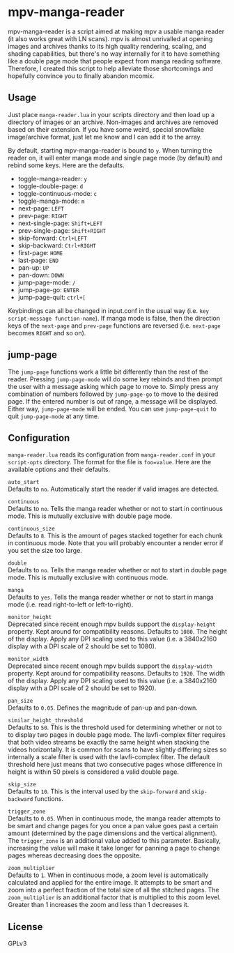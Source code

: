 # mpv-manga-reader
mpv-manga-reader is a script aimed at making mpv a usable manga reader (it also works great with LN scans). mpv is almost unrivalled at opening images and archives thanks to its high quality rendering, scaling, and shading capabilities, but there's no way internally for it to have something like a double page mode that people expect from manga reading software. Therefore, I created this script to help alleviate those shortcomings and hopefully convince you to finally abandon mcomix.

## Usage
Just place `manga-reader.lua` in your scripts directory and then load up a directory of images or an archive. Non-images and archives are removed based on their extension. If you have some weird, special snowflake image/archive format, just let me know and I can add it to the array.

By default, starting mpv-manga-reader is bound to `y`. When turning the reader on, it will enter manga mode and single page mode (by default) and rebind some keys. Here are the defaults.

* toggle-manga-reader: `y`
* toggle-double-page: `d`
* toggle-continuous-mode: `c`
* toggle-manga-mode: `m`
* next-page: `LEFT`
* prev-page: `RIGHT`
* next-single-page: `Shift+LEFT`
* prev-single-page: `Shift+RIGHT`
* skip-forward: `Ctrl+LEFT`
* skip-backward: `Ctrl+RIGHT`
* first-page: `HOME`
* last-page: `END`
* pan-up: `UP`
* pan-down: `DOWN`
* jump-page-mode: `/`
* jump-page-go: `ENTER`
* jump-page-quit: `ctrl+[`

Keybindings can all be changed in input.conf in the usual way (i.e. `key script-message function-name`). If manga mode is false, then the direction keys of the `next-page` and `prev-page` functions are reversed (i.e. `next-page` becomes `RIGHT` and so on).

## jump-page
The `jump-page` functions work a little bit differently than the rest of the reader. Pressing `jump-page-mode` will do some key rebinds and then prompt the user with a message asking which page to move to. Simply press any combination of numbers followed by `jump-page-go` to move to the desired page. If the entered number is out of range, a message will be displayed. Either way, `jump-page-mode` will be ended. You can use `jump-page-quit` to quit `jump-page-mode` at any time.

## Configuration
`manga-reader.lua` reads its configuration from `manga-reader.conf` in your `script-opts` directory. The format for the file is `foo=value`. Here are the available options and their defaults.

``auto_start``\
Defaults to `no`. Automatically start the reader if valid images are detected.

``continuous``\
Defaults to `no`. Tells the manga reader whether or not to start in continuous mode. This is mutually exclusive with double page mode.

``continuous_size``\
Defaults to `8`. This is the amount of pages stacked together for each chunk in continuous mode. Note that you will probably encounter a render error if you set the size too large.

``double``\
Defaults to `no`. Tells the manga reader whether or not to start in double page mode. This is mutually exclusive with continuous mode.

``manga``\
Defaults to `yes`. Tells the manga reader whether or not to start in manga mode (i.e. read right-to-left or left-to-right).

``monitor_height``\
Deprecated since recent enough mpv builds support the `display-height` property. Kept around for compatibility reasons. Defaults to `1080`. The height of the display. Apply any DPI scaling used to this value (i.e. a 3840x2160 display with a DPI scale of 2 should be set to 1080).

``monitor_width``\
Deprecated since recent enough mpv builds support the `display-width` property. Kept around for compatibility reasons. Defaults to `1920`. The width of the display. Apply any DPI scaling used to this value (i.e. a 3840x2160 display with a DPI scale of 2 should be set to 1920).

``pan_size``\
Defaults to `0.05`. Defines the magnitude of pan-up and pan-down.

``similar_height_threshold`` \
Defaults to `50`. This is the threshold used for determining whether or not to to display two pages in double page mode. The lavfi-complex filter requires that both video streams be exactly the same height when stacking the videos horizontally. It is common for scans to have slightly differing sizes so internally a scale filter is used with the lavfi-complex filter. The default threshold here just means that two consecutive pages whose difference in height is within 50 pixels is considered a valid double page.

``skip_size``\
Defaults to `10`. This is the interval used by the `skip-forward` and `skip-backward` functions.

``trigger_zone``\
Defaults to `0.05`. When in continuous mode, the manga reader attempts to be smart and change pages for you once a pan value goes past a certain amount (determined by the page dimensions and the vertical alignment). The `trigger_zone` is an additional value added to this parameter. Basically, increasing the value will make it take longer for panning a page to change pages whereas decreasing does the opposite.

``zoom_multiplier``\
Defaults to `1`. When in continuous mode, a zoom level is automatically calculated and applied for the entire image. It attempts to be smart and zoom into a perfect fraction of the total size of all the stitched pages. The `zoom_multiplier` is an additional factor that is multiplied to this zoom level. Greater than 1 increases the zoom and less than 1 decreases it.

## License
GPLv3
